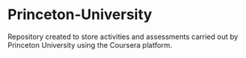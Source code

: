 # Princeton-University
Repository created to store activities and assessments carried out by Princeton University using the Coursera platform.
